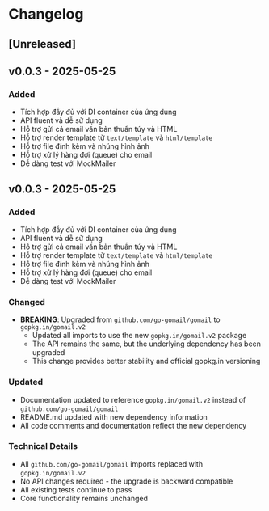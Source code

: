 # Changelog

## [Unreleased]

## v0.0.3 - 2025-05-25

### Added

- Tích hợp đầy đủ với DI container của ứng dụng
- API fluent và dễ sử dụng
- Hỗ trợ gửi cả email văn bản thuần túy và HTML
- Hỗ trợ render template từ `text/template` và `html/template`
- Hỗ trợ file đính kèm và nhúng hình ảnh
- Hỗ trợ xử lý hàng đợi (queue) cho email
- Dễ dàng test với MockMailer

## v0.0.3 - 2025-05-25

### Added

- Tích hợp đầy đủ với DI container của ứng dụng
- API fluent và dễ sử dụng
- Hỗ trợ gửi cả email văn bản thuần túy và HTML
- Hỗ trợ render template từ `text/template` và `html/template`
- Hỗ trợ file đính kèm và nhúng hình ảnh
- Hỗ trợ xử lý hàng đợi (queue) cho email
- Dễ dàng test với MockMailer

### Changed
- **BREAKING**: Upgraded from `github.com/go-gomail/gomail` to `gopkg.in/gomail.v2`
  - Updated all imports to use the new `gopkg.in/gomail.v2` package
  - The API remains the same, but the underlying dependency has been upgraded
  - This change provides better stability and official gopkg.in versioning

### Updated
- Documentation updated to reference `gopkg.in/gomail.v2` instead of `github.com/go-gomail/gomail`
- README.md updated with new dependency information
- All code comments and documentation reflect the new dependency

### Technical Details
- All `github.com/go-gomail/gomail` imports replaced with `gopkg.in/gomail.v2`
- No API changes required - the upgrade is backward compatible
- All existing tests continue to pass
- Core functionality remains unchanged

